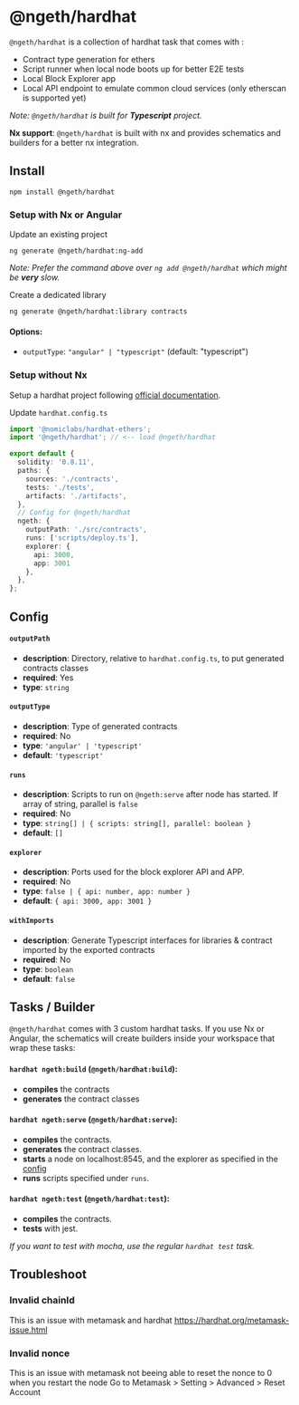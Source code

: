 # @ngeth/hardhat


`@ngeth/hardhat` is a collection of hardhat task that comes with : 
- Contract type generation for ethers
- Script runner when local node boots up for better E2E tests
- Local Block Explorer app
- Local API endpoint to emulate common cloud services (only etherscan is supported yet)

_Note: `@ngeth/hardhat` is built for **Typescript** project._

**Nx support**: `@ngeth/hardhat` is built with nx and provides schematics and builders for a better nx integration.


## Install
```
npm install @ngeth/hardhat
```

### Setup with Nx or Angular

Update an existing project
```
ng generate @ngeth/hardhat:ng-add
```
_Note: Prefer the command above over `ng add @ngeth/hardhat` which might be **very** slow._

Create a dedicated library
```
ng generate @ngeth/hardhat:library contracts
```

#### Options: 
- `outputType`: `"angular" | "typescript"` (default: "typescript")


### Setup without Nx
Setup a hardhat project following [official documentation](https://hardhat.org/getting-started).

Update `hardhat.config.ts`
```typescript
import '@nomiclabs/hardhat-ethers';
import '@ngeth/hardhat'; // <-- load @ngeth/hardhat

export default {
  solidity: '0.8.11',
  paths: {
    sources: './contracts',
    tests: './tests',
    artifacts: './artifacts',
  },
  // Config for @ngeth/hardhat
  ngeth: {
    outputPath: './src/contracts',
    runs: ['scripts/deploy.ts'],
    explorer: {
      api: 3000,
      app: 3001
    },
  },
};
```

## Config

#### `outputPath`
- **description**: Directory, relative to `hardhat.config.ts`, to put generated contracts classes
- **required**: Yes
- **type**: `string`

#### `outputType`
- **description**: Type of generated contracts
- **required**: No
- **type**: `'angular' | 'typescript'`
- **default**: `'typescript'`

#### `runs`
- **description**: Scripts to run on `@ngeth:serve` after node has started. If array of string, parallel is `false`
- **required**: No
- **type**: `string[] | { scripts: string[], parallel: boolean }`
- **default**: `[]`

#### `explorer`
- **description**: Ports used for the block explorer API and APP.
- **required**: No
- **type**: `false | { api: number, app: number }`
- **default**: `{ api: 3000, app: 3001 }`

#### `withImports`
- **description**: Generate Typescript interfaces for libraries & contract imported by the exported contracts
- **required**: No
- **type**: `boolean`
- **default**: `false`

## Tasks / Builder
`@ngeth/hardhat` comes with 3 custom hardhat tasks.
If you use Nx or Angular, the schematics will create builders inside your workspace that wrap these tasks:

#### `hardhat ngeth:build` (`@ngeth/hardhat:build`):
- **compiles** the contracts
- **generates** the contract classes

#### `hardhat ngeth:serve` (`@ngeth/hardhat:serve`): 
- **compiles** the contracts.
- **generates** the contract classes.
- **starts** a node on localhost:8545, and the explorer as specified in the [config](#explorer)
- **runs** scripts specified under `runs`.

#### `hardhat ngeth:test` (`@ngeth/hardhat:test`):
- **compiles** the contracts.
- **tests** with jest.

_If you want to test with mocha, use the regular `hardhat test` task._

## Troubleshoot

### Invalid chainId
This is an issue with metamask and hardhat
https://hardhat.org/metamask-issue.html

### Invalid nonce
This is an issue with metamask not beeing able to reset the nonce to 0 when you restart the node
Go to Metamask > Setting > Advanced > Reset Account